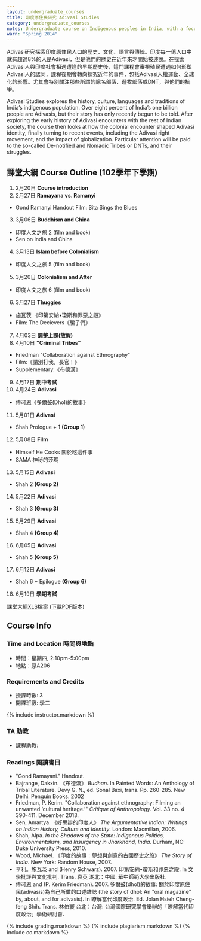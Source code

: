 ```yaml
---
layout: undergraduate_courses
title: 印度原住民研究 Adivasi Studies
category: undergraduate_courses
notes: Undergraduate course on Indigenous peoples in India, with a focus on Denotified and Nomadic Tribes.
warn: "Spring 2014"
---
```



Adivasi研究探索印度原住民人口的歷史、文化、語言與傳統。印度每一億人口中就有超過8%的人是Adivasi，但是他們的歷史在近年來才開始被述說。在探索Adivasi人與印度社會相遇遭逢的早期歷史後，這門課程會審視殖民遭遇如何形塑Adivasi人的認同，課程後期會轉向探究近年的事件，包括Adivasi人權運動、全球化的影響。尤其會特別關注那些所謂的除名部落、遊牧部落或DNT，與他們的抗爭。

Adivasi Studies explores the history, culture, languages and traditions of India’s indigenous population. Over eight percent of India’s one billion people are Adivasis, but their story has only recently begun to be told. After exploring the early history of Adivasi encounters with the rest of Indian society, the course then looks at how the colonial encounter shaped Adivasi identity, finally turning to recent events, including the Adivasi right movement, and the impact of globalization. Particular attention will be paid to the so-called De-notified and Nomadic Tribes or DNTs, and their struggles.

## 課堂大綱 Course Outline (102學年下學期)

1. 2月20日 **Course introduction**
2. 2月27日 **Ramayana vs. Ramanyi**
 * Gond Ramanyi Handout Film: Sita Sings the Blues
3. 3月06日 **Buddhism and China**
 * 印度人文之旅 2 (film and book) 
 * Sen on India and China
4. 3月13日 **Islam before Colonialism**
 * 印度人文之旅 5 (film and book)
5. 3月20日 **Colonialism and After**
 * 印度人文之旅 6 (film and book) 
6. 3月27日 **Thuggies**
 * 施瓦茨 《印第安納•瓊斯和罪惡之殿》
 * Film: The Decievers《騙子們》
7. 4月03日 **調整上課(放假)**
8. 4月10日 **"Criminal Tribes"**
 * Friedman "Collaboration against Ethnography" 
 * Film:《請別打我，長官！》
 * Supplementary:《布德漢》
9. 4月17日 **期中考試** 
10. 4月24日 **Adivasi**
 * 傅可恩《多爾鼓(Dhol)的故事》
11. 5月01日 **Adivasi**
 * Shah Prologue + 1 **(Group 1)**
12. 5月08日 **Film**
 * Himself He Cooks 關於吃這件事 
 * SAMA 神秘的莎瑪 
13. 5月15日 **Adivasi**
 * Shah 2 **(Group 2)**
14. 5月22日 **Adivasi**
 * Shah 3 **(Group 3)**
15. 5月29日 **Adivasi**
 * Shah 4 **(Group 4)**
16. 6月05日 **Adivasi**
 * Shah 5 **(Group 5)**
17. 6月12日 **Adivasi**
 * Shah 6 + Epilogue **(Group 6)**
18. 6月19日 **學期考試**

[課堂大綱XLS檔案](https://docs.google.com/spreadsheets/d/1CsEM2yE5rRws2M0BHbosRUsJQ4flJ0G2EzsRHkHWRLs/pubhtml?gid=0&single=true) ([下載PDF版本](https://docs.google.com/spreadsheets/d/1CsEM2yE5rRws2M0BHbosRUsJQ4flJ0G2EzsRHkHWRLs/pub?gid=0&single=true&output=pdf))

## Course Info

### Time and Location 時間與地點
* 時間：星期四, 2:10pm-5:00pm
* 地點：原A206

### Requirements and Credits
* 授課時數: 3
* 開課班級: 學二

{% include instructor.markdown %}

### TA 助教
* 課程助教: 

### Readings 閱讀書目

- "Gond Ramayani." Handout.
- Bajrange, Dakxin. 《布德漢》 *Budhan*. In Painted Words: An Anthology of Tribal Literature. Devy G. N., ed. Sonal Baxi, trans. Pp. 260-285. New Delhi: Penguin Books. 2002 
- Friedman, P. Kerim. "Collaboration against ethnography: Filming an unwanted ‘cultural heritage.’" *Critique of Anthropology*. Vol. 33 no. 4 390-411. December 2013.
- Sen, Amartya. 《好思辯的印度人》 *The Argumentative Indian: Writings on Indian History, Culture and Identity*. London: Macmillan, 2006. 
- Shah, Alpa. *In the Shadows of the State: Indigenous Politics, Environmentalism, and Insurgency in Jharkhand, India*. Durham, NC: Duke University Press, 2010. 
- Wood, Michael. 《印度的故事：夢想與創意的古國歷史之旅》 *The Story of India*. New York: Random House, 2007. 
- 亨利。施瓦茨 and (Henry Schwarz). 2007. 印第安納•瓊斯和罪惡之殿. In 文學批評與文化批判. Trans. 袁英 湖北：中國: 華中師範大學出版社.
- 傅可恩 and (P. Kerim Friedman). 2007. 多爾鼓(dhol)的故事: 關於印度原住民(adivasis)為自己所做的口述雜誌 (the story of dhol: An "oral magazine" by, about, and for adivasis). In 瞭解當代印度政治. Ed. Jolan Hsieh Cheng-feng Shih. Trans. 林伯寰 台北：台灣: 台灣國際研究學會舉辦的「瞭解當代印度政治」學術研討會.

{% include grading.markdown %}
{% include plagiarism.markdown %}
{% include cc.markdown %}